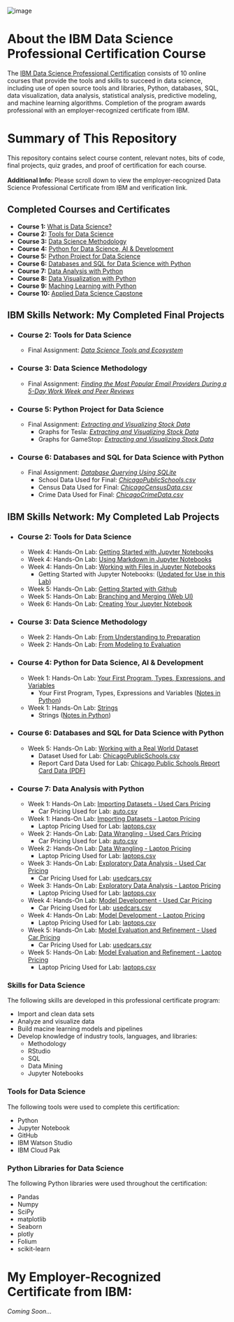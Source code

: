 ![image](https://github.com/KailaniBailey/IBM-Data-Science-Projects/assets/158431578/7829af65-85b7-4f6a-8460-8e6d3c45a238)<br>
# About the IBM Data Science Professional Certification Course
The [IBM Data Science Professional Certification](https://www.coursera.org/professional-certificates/ibm-data-science) consists of 10 online courses that provide the tools and skills to succeed in data science, including use of open source tools and libraries, Python, databases, SQL, data visualization, data analysis, statistical analysis, predictive modeling, and machine learning algorithms. Completion of the program awards professional with an employer-recognized certificate from IBM.<br>
# Summary of This Repository
This repository contains select course content, relevant notes, bits of code, final projects, quiz grades, and proof of certification for each course.<br><br>
**Additional Info:** Please scroll down to view the employer-recognized Data Science Professional Certificate from IBM and verification link.<br>
## Completed Courses and Certificates
- **Course 1:** [What is Data Science?](https://github.com/KailaniBailey/IBM-Data-Science-Professional-Certificate/tree/main/01.%20What%20is%20Data%20Science%3F)
- **Course 2:** [Tools for Data Science](https://github.com/KailaniBailey/IBM-Data-Science-Professional-Certificate/tree/main/02.%20Tools%20for%20Data%20Science)
- **Course 3:** [Data Science Methodology](https://github.com/KailaniBailey/IBM-Data-Science-Professional-Certificate/tree/main/03.%20Data%20Science%20Methodology)
- **Course 4:** [Python for Data Science, AI & Development](https://github.com/KailaniBailey/IBM-Data-Science-Professional-Certificate/tree/main/04.%20Python%20for%20Data%20Science%2C%20AI%20%26%20Development)
- **Course 5:** [Python Project for Data Science](https://github.com/KailaniBailey/IBM-Data-Science-Professional-Certificate/tree/main/05.%20Python%20Project%20for%20Data%20Science)
- **Course 6:** [Databases and SQL for Data Science with Python](https://github.com/KailaniBailey/IBM-Data-Science-Professional-Certificate/tree/main/06.%20Databases%20and%20SQL%20for%20Data%20Science%20with%20Python)
- **Course 7:** [Data Analysis with Python](https://github.com/KailaniBailey/IBM-Data-Science-Professional-Certificate/tree/main/07.%20Data%20Analysis%20with%20Python)
- **Course 8:** [Data Visualization with Python](https://github.com/KailaniBailey/IBM-Data-Science-Professional-Certificate/tree/main/08.%20Data%20Visualization%20with%20Python)
- **Course 9:** [Maching Learning with Python](https://github.com/KailaniBailey/IBM-Data-Science-Professional-Certificate/tree/main/09.%20Machine%20Learning%20with%20Python)
- **Course 10:** [Applied Data Science Capstone](https://github.com/KailaniBailey/IBM-Data-Science-Professional-Certificate/tree/main/10.%20Applied%20Data%20Science%20Capstone)
## IBM Skills Network: My Completed Final Projects
- ### Course 2: Tools for Data Science
  - Final Assignment: [*Data Science Tools and Ecosystem*](https://github.com/KailaniBailey/IBM-Data-Science-Professional-Certificate/blob/main/02.%20Tools%20for%20Data%20Science/Week%206%3A%20Create%20and%20Share%20a%20Jupyter%20Notebook/Tools-for-Data-Science-Jupyter-Notebook-Final-Assignment.ipynb)
- ### Course 3: Data Science Methodology
  - Final Assignment: [*Finding the Most Popular Email Providers During a 5-Day Work Week and Peer Reviews*](https://github.com/KailaniBailey/IBM-Data-Science-Professional-Certificate/blob/main/03.%20Data%20Science%20Methodology/Week%204%3A%20Final%20Project%20and%20Assessment/Business%20Problem%20-%20Data%20Methodology%20(1).pdf)
- ### Course 5: Python Project for Data Science
  - Final Assignment: [*Extracting and Visualizing Stock Data*](https://github.com/KailaniBailey/IBM-Data-Science-Professional-Certificate/blob/main/05.%20Python%20Project%20for%20Data%20Science/Week%201%3A%20Crowdsourcing%20Short%20Squeeze%20Dashboard/Extracting-and-Visualizing-Stock-Data.ipynb)
      - Graphs for Tesla: [*Extracting and Visualizing Stock Data*](https://github.com/KailaniBailey/IBM-Data-Science-Professional-Certificate/blob/main/05.%20Python%20Project%20for%20Data%20Science/Week%201%3A%20Crowdsourcing%20Short%20Squeeze%20Dashboard/GRAPHS-Tesla-Extracting-and-Visualizing-Stock-Data.pdf)
      - Graphs for GameStop: [*Extracting and Visualizing Stock Data*](https://github.com/KailaniBailey/IBM-Data-Science-Professional-Certificate/blob/main/05.%20Python%20Project%20for%20Data%20Science/Week%201%3A%20Crowdsourcing%20Short%20Squeeze%20Dashboard/GRAPHS-GameStop-Extracting-and-Visualizing-Stock-Data.pdf)
- ### Course 6: Databases and SQL for Data Science with Python
    - Final Assignment: [*Database Querying Using SQLite*](https://github.com/KailaniBailey/IBM-Data-Science-Professional-Certificate/blob/main/06.%20Databases%20and%20SQL%20for%20Data%20Science%20with%20Python/Week%205%3A%20Course%20Assignment/Notebook-for-Graded-Assignment.ipynb)
      - School Data Used for Final: [*ChicagoPublicSchools.csv*](https://github.com/KailaniBailey/IBM-Data-Science-Professional-Certificate/blob/main/06.%20Databases%20and%20SQL%20for%20Data%20Science%20with%20Python/Week%205%3A%20Course%20Assignment/ChicagoPublicSchools.csv)
      - Census Data Used for Final: [*ChicagoCensusData.csv*](https://github.com/KailaniBailey/IBM-Data-Science-Professional-Certificate/blob/main/06.%20Databases%20and%20SQL%20for%20Data%20Science%20with%20Python/Week%205%3A%20Course%20Assignment/ChicagoCensusData.csv)
      - Crime Data Used for Final: [*ChicagoCrimeData.csv*](https://github.com/KailaniBailey/IBM-Data-Science-Professional-Certificate/blob/main/06.%20Databases%20and%20SQL%20for%20Data%20Science%20with%20Python/Week%205%3A%20Course%20Assignment/ChicagoCrimeData.csv)
## IBM Skills Network: My Completed Lab Projects
- ### Course 2: Tools for Data Science
    - Week 4: Hands-On Lab: [Getting Started with Jupyter Notebooks](https://github.com/KailaniBailey/IBM-Data-Science-Professional-Certificate/blob/main/02.%20Tools%20for%20Data%20Science/Week%204%3A%20Jupyter%20Notebooks%20and%20JupyterLab/Getting_Started_with_JupyterNotebook.ipynb)
    - Week 4: Hands-On Lab: [Using Markdown in Jupyter Notebooks](https://github.com/KailaniBailey/IBM-Data-Science-Professional-Certificate/blob/main/02.%20Tools%20for%20Data%20Science/Week%204%3A%20Jupyter%20Notebooks%20and%20JupyterLab/Using_markdowns%20(1).ipynb)
    - Week 4: Hands-On Lab: [Working with Files in Jupyter Notebooks](https://github.com/KailaniBailey/IBM-Data-Science-Professional-Certificate/blob/main/02.%20Tools%20for%20Data%20Science/Week%204%3A%20Jupyter%20Notebooks%20and%20JupyterLab/Working_with_files.ipynb)
        - Getting Started with Jupyter Notebooks: ([Updated for Use in this Lab](https://github.com/KailaniBailey/IBM-Data-Science-Professional-Certificate/blob/main/02.%20Tools%20for%20Data%20Science/Week%204%3A%20Jupyter%20Notebooks%20and%20JupyterLab/My_Notebook.ipynb))
    - Week 5: Hands-On Lab: [Getting Started with Github](https://github.com/KailaniBailey/Getting-Started-with-Github)
    - Week 5: Hands-On Lab: [Branching and Merging (Web UI)](https://github.com/KailaniBailey/Getting-Started-with-Github/)
    - Week 6: Hands-On Lab: [Creating Your Jupyter Notebook](https://github.com/KailaniBailey/IBM-Data-Science-Professional-Certificate/blob/main/02.%20Tools%20for%20Data%20Science/Week%206%3A%20Create%20and%20Share%20a%20Jupyter%20Notebook/Tools-for-Data-Science-Jupyter-Notebook-Final-Assignment.ipynb)
- ### Course 3: Data Science Methodology
    - Week 2: Hands-On Lab: [From Understanding to Preparation](https://github.com/KailaniBailey/IBM-Data-Science-Professional-Certificate/blob/main/03.%20Data%20Science%20Methodology/Week%202%3A%20From%20Understanding%20to%20Preparation%20and%20From%20Modeling%20to%20Evaluation/DS0103EN-Exercise-From-Understandin.ipynb)
    - Week 2: Hands-On Lab: [From Modeling to Evaluation](https://github.com/KailaniBailey/IBM-Data-Science-Professional-Certificate/blob/main/03.%20Data%20Science%20Methodology/Week%202%3A%20From%20Understanding%20to%20Preparation%20and%20From%20Modeling%20to%20Evaluation/DS0103EN-Exercise-From-Modeling-to-Evaluation.ipynb)
- ### Course 4: Python for Data Science, AI & Development
    - Week 1: Hands-On Lab: [Your First Program, Types, Expressions, and Variables](https://github.com/KailaniBailey/IBM-Data-Science-Professional-Certificate/blob/main/04.%20Python%20for%20Data%20Science%2C%20AI%20%26%20Development/Week%201%3A%20Python%20Basics/PY0101EN-1-1-Write_your_first_python_code.ipynb)
        - Your First Program, Types, Expressions and Variables ([Notes in Python](https://github.com/KailaniBailey/IBM-Data-Science-Professional-Certificate/blob/main/04.%20Python%20for%20Data%20Science%2C%20AI%20%26%20Development/Week%201%3A%20Python%20Basics/WriteFirstPythonCode.py))
    - Week 1: Hands-On Lab: [Strings](https://github.com/KailaniBailey/IBM-Data-Science-Professional-Certificate/blob/main/04.%20Python%20for%20Data%20Science%2C%20AI%20%26%20Development/Week%201%3A%20Python%20Basics/PY0101EN-1-2-Strings.ipynb)
        - Strings ([Notes in Python](https://github.com/KailaniBailey/IBM-Data-Science-Professional-Certificate/blob/main/04.%20Python%20for%20Data%20Science%2C%20AI%20%26%20Development/Week%201%3A%20Python%20Basics/strings.py))
- ### Course 6: Databases and SQL for Data Science with Python
    - Week 5: Hands-On Lab: [Working with a Real World Dataset](https://github.com/KailaniBailey/IBM-Data-Science-Professional-Certificate/blob/main/06.%20Databases%20and%20SQL%20for%20Data%20Science%20with%20Python/Week%205%3A%20Course%20Assignment/DB0201EN-Week4-1-1-RealDataPractice-v5_sqlite_Learner.ipynb)
        - Dataset Used for Lab: [ChicagoPublicSchools.csv](https://github.com/KailaniBailey/IBM-Data-Science-Professional-Certificate/blob/main/06.%20Databases%20and%20SQL%20for%20Data%20Science%20with%20Python/Week%205%3A%20Course%20Assignment/ChicagoPublicSchools.csv)
        - Report Card Data Used for Lab: [Chicago Public Schools Report Card Data (PDF)](https://github.com/KailaniBailey/IBM-Data-Science-Professional-Certificate/blob/main/06.%20Databases%20and%20SQL%20for%20Data%20Science%20with%20Python/Week%205%3A%20Course%20Assignment/cps_reportcard_data_description.pdf)
- ### Course 7: Data Analysis with Python
    - Week 1: Hands-On Lab: [Importing Datasets - Used Cars Pricing](https://github.com/KailaniBailey/IBM-Data-Science-Professional-Certificate/blob/main/07.%20Data%20Analysis%20with%20Python/Week%201%3A%20Importing%20Data%20Sets/DA0101EN-Review-Introduction.ipynb)
        - Car Pricing Used for Lab: [auto.csv](https://github.com/KailaniBailey/IBM-Data-Science-Professional-Certificate/blob/main/07.%20Data%20Analysis%20with%20Python/Week%201%3A%20Importing%20Data%20Sets/auto.csv)
    - Week 1: Hands-On Lab: [Importing Datasets - Laptop Pricing](https://github.com/KailaniBailey/IBM-Data-Science-Professional-Certificate/blob/main/07.%20Data%20Analysis%20with%20Python/Week%201%3A%20Importing%20Data%20Sets/Practice_data_loading.ipynb)
       - Laptop Pricing Used for Lab: [laptops.csv](https://github.com/KailaniBailey/IBM-Data-Science-Professional-Certificate/blob/main/07.%20Data%20Analysis%20with%20Python/Week%201%3A%20Importing%20Data%20Sets/laptops.csv)
    - Week 2: Hands-On Lab: [Data Wrangling - Used Cars Pricing](https://github.com/KailaniBailey/IBM-Data-Science-Professional-Certificate/blob/main/07.%20Data%20Analysis%20with%20Python/Week%202%3A%20Data%20Wrangling/DA0101EN-2-Review-Data-Wrangling.ipynb)
        - Car Pricing Used for Lab: [auto.csv](https://github.com/KailaniBailey/IBM-Data-Science-Professional-Certificate/blob/main/07.%20Data%20Analysis%20with%20Python/Week%202%3A%20Data%20Wrangling/auto.csv)
    - Week 2: Hands-On Lab: [Data Wrangling - Laptop Pricing](https://github.com/KailaniBailey/IBM-Data-Science-Professional-Certificate/blob/main/07.%20Data%20Analysis%20with%20Python/Week%202%3A%20Data%20Wrangling/practice_data_wrangling.ipynb)
        - Laptop Pricing Used for Lab: [laptops.csv](https://github.com/KailaniBailey/IBM-Data-Science-Professional-Certificate/blob/main/07.%20Data%20Analysis%20with%20Python/Week%202%3A%20Data%20Wrangling/laptops.csv)
    - Week 3: Hands-On Lab: [Exploratory Data Analysis - Used Car Pricing](https://github.com/KailaniBailey/IBM-Data-Science-Professional-Certificate/blob/main/07.%20Data%20Analysis%20with%20Python/Week%203%3A%20Exploratory%20Data%20Analysis/data-visualization-commands-in-python.pdf)
        - Car Pricing Used for Lab: [usedcars.csv](https://github.com/KailaniBailey/IBM-Data-Science-Professional-Certificate/blob/main/07.%20Data%20Analysis%20with%20Python/Week%203%3A%20Exploratory%20Data%20Analysis/usedcars.csv)
    - Week 3: Hands-On Lab: [Exploratory Data Analysis - Laptop Pricing](https://github.com/KailaniBailey/IBM-Data-Science-Professional-Certificate/blob/main/07.%20Data%20Analysis%20with%20Python/Week%203%3A%20Exploratory%20Data%20Analysis/practice_Exploratory_data_analysis.ipynb)
        - Laptop Pricing Used for Lab: [laptops.csv](https://github.com/KailaniBailey/IBM-Data-Science-Professional-Certificate/blob/main/07.%20Data%20Analysis%20with%20Python/Week%203%3A%20Exploratory%20Data%20Analysis/laptops%20(1).csv)
    - Week 4: Hands-On Lab: [Model Development - Used Car Pricing](https://github.com/KailaniBailey/IBM-Data-Science-Professional-Certificate/blob/main/07.%20Data%20Analysis%20with%20Python/Week%204%3A%20Model%20Development/DA0101EN-4-Review-Model-Development.ipynb)
        - Car Pricing Used for Lab: [usedcars.csv](https://github.com/KailaniBailey/IBM-Data-Science-Professional-Certificate/blob/main/07.%20Data%20Analysis%20with%20Python/Week%204%3A%20Model%20Development/usedcars.csv)
    - Week 4: Hands-On Lab: [Model Development - Laptop Pricing](https://github.com/KailaniBailey/IBM-Data-Science-Professional-Certificate/blob/main/07.%20Data%20Analysis%20with%20Python/Week%204%3A%20Model%20Development/practice_model_development_laptops.ipynb)
        - Laptop Pricing Used for Lab: [laptops.csv](https://github.com/KailaniBailey/IBM-Data-Science-Professional-Certificate/blob/main/07.%20Data%20Analysis%20with%20Python/Week%204%3A%20Model%20Development/laptops%20(1).csv)
    - Week 5: Hands-On Lab: [Model Evaluation and Refinement - Used Car Pricing](https://github.com/KailaniBailey/IBM-Data-Science-Professional-Certificate/blob/main/07.%20Data%20Analysis%20with%20Python/Week%205%3A%20Model%20Evaluation%20and%20Refinement/Model_Evaluation_and_Refinement_cars.ipynb)
        - Car Pricing Used for Lab: [usedcars.csv](https://github.com/KailaniBailey/IBM-Data-Science-Professional-Certificate/blob/main/07.%20Data%20Analysis%20with%20Python/Week%205%3A%20Model%20Evaluation%20and%20Refinement/usedcars.csv)
    - Week 5: Hands-On Lab: [Model Evaluation and Refinement - Laptop Pricing](https://github.com/KailaniBailey/IBM-Data-Science-Professional-Certificate/blob/main/07.%20Data%20Analysis%20with%20Python/Week%205%3A%20Model%20Evaluation%20and%20Refinement/practice_model_evaluation.ipynb)
        - Laptop Pricing Used for Lab: [laptops.csv](https://github.com/KailaniBailey/IBM-Data-Science-Professional-Certificate/blob/main/07.%20Data%20Analysis%20with%20Python/Week%205%3A%20Model%20Evaluation%20and%20Refinement/laptops%20(1).csv)
### Skills for Data Science<br>
The following skills are developed in this professional certificate program:
- Import and clean data sets
- Analyze and visualize data
- Build macine learning models and pipelines
- Develop knowledge of industry tools, languages, and libraries:
  - Methodology
  - RStudio
  - SQL
  - Data Mining
  - Jupyter Notebooks
### Tools for Data Science<br>
The following tools were used to complete this certification:
- Python
- Jupyter Notebook
- GitHub
- IBM Watson Studio
- IBM Cloud Pak<br>
### Python Libraries for Data Science<br>
The following Python libraries were used throughout the certification:
- Pandas
- Numpy
- SciPy
- matplotlib
- Seaborn
- plotly
- Folium
- scikit-learn<br>
# My Employer-Recognized Certificate from IBM:
*Coming Soon...*
